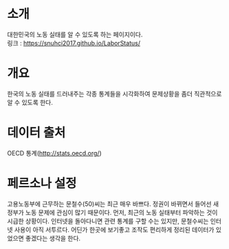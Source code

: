 # 소개
대한민국의 노동 실태를 알 수 있도록 하는 페이지이다.<br>
링크 : https://snuhci2017.github.io/LaborStatus/

# 개요
한국의 노동 실태를 드러내주는 각종 통계들을 시각화하여 문제상황을 좀더 직관적으로 알 수 있도록 한다.

# 데이터 출처
OECD 통계(http://stats.oecd.org/)

# 페르소나 설정
고용노동부에 근무하는 문철수(50)씨는 최근 매우 바쁘다. 정권이 바뀌면서 들어선 새 정부가 노동 문제에 관심이 많기 때문이다. 먼저, 최근의 노동 실태부터 파악하는 것이 시급한 상황이다. 인터넷을 돌아다니면 관련 통계를 구할 수는 있지만, 문철수씨는 인터넷 사용이 아직 서투르다. 어딘가 한곳에 보기좋고 조작도 편리하게 정리된 데이터가 있었으면 좋겠다는 생각을 한다.